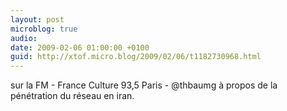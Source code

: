 ```yaml
---
layout: post
microblog: true
audio: 
date: 2009-02-06 01:00:00 +0100
guid: http://xtof.micro.blog/2009/02/06/t1182730968.html
---
```

sur la FM - France Culture 93,5 Paris  - @thbaumg à propos de la pénétration du réseau en iran.
